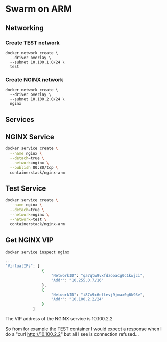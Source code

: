 # Swarm on ARM

## Networking
### Create TEST network
```shell
docker network create \
  --driver overlay \
  --subnet 10.100.1.0/24 \
  test
```

### Create NGINX network
```shell
docker network create \
  --driver overlay \
  --subnet 10.100.2.0/24 \
  nginx
```

## Services
## NGINX Service
```bash
docker service create \
  --name nginx \
  --detach=true \
  --network=nginx \
  --publish 80:80/tcp \
  containerstack/nginx-arm
  ```

  ## Test Service
```bash
docker service create \
  --name nginx \
  --detach=true \
  --network=nginx \
  --network=test \
  containerstack/nginx-arm
```

## Get NGINX VIP
```bash
docker service inspect nginx

...
"VirtualIPs": [
                {
                    "NetworkID": "qa7qtw9vxfdzooacg0c1kwjci",
                    "Addr": "10.255.0.7/16"
                },
                {
                    "NetworkID": "i87x9c6eftevj9jmax0g6k93v",
                    "Addr": "10.100.2.2/24"
                }
            ]
```
The VIP address of the NGINX service is 10.100.2.2

So from for example the TEST container I would expect a response when I do a "curl http://10.100.2.2" but all I see is connection refused...
